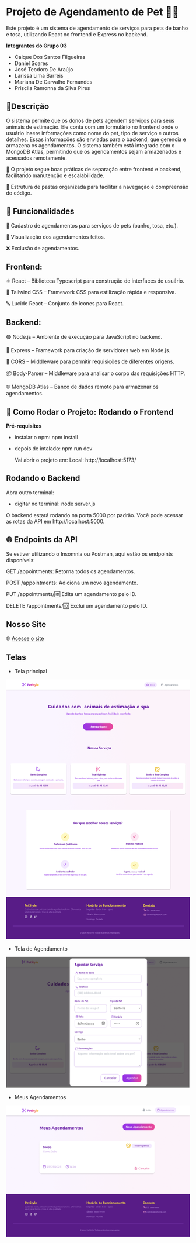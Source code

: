 # Projeto de Agendamento de Pet 🐶🐱

Este projeto é um sistema de agendamento de serviços para pets de banho e tosa, utilizando React no frontend e Express no backend.

**Integrantes do Grupo 03**
- Caique Dos Santos Filgueiras
- Daniel Soares
- José Teodoro De Araújo
- Larissa Lima Barreis
- Mariana De Carvalho Fernandes
- Priscila Ramonna da Silva Pires


## 📌Descrição

O sistema permite que os donos de pets agendem serviços para seus animais de estimação. Ele conta com um formulário no frontend onde o usuário insere informações como nome do pet, tipo de serviço e outros detalhes. Essas informações são enviadas para o backend, que gerencia e armazena os agendamentos. O sistema também está integrado com o MongoDB Atlas, permitindo que os agendamentos sejam armazenados e acessados remotamente.

🔐 O projeto segue boas práticas de separação entre frontend e backend, facilitando manutenção e escalabilidade.

📁 Estrutura de pastas organizada para facilitar a navegação e compreensão do código.

## 🚀 Funcionalidades

📅 Cadastro de agendamentos para serviços de pets (banho, tosa, etc.).

👀 Visualização dos agendamentos feitos.

❌ Exclusão de agendamentos.


## Frontend:

⚛️ React – Biblioteca Typescript para construção de interfaces de usuário.

🎨 Tailwind CSS – Framework CSS para estilização rápida e responsiva.

🔤 Lucide React – Conjunto de ícones para React.

## Backend:

🟢 Node.js – Ambiente de execução para JavaScript no backend.

🚀 Express – Framework para criação de servidores web em Node.js.

🔗 CORS – Middleware para permitir requisições de diferentes origens.

📦 Body-Parser – Middleware para analisar o corpo das requisições HTTP.

🌐 MongoDB Atlas – Banco de dados remoto para armazenar os agendamentos.

## 📌 Como Rodar o Projeto: Rodando o Frontend

**Pré-requisitos**

- instalar o npm:  npm install
- depois de intalado: npm run dev

  Vai abrir o projeto em: Local:   http://localhost:5173/


## Rodando o Backend
Abra outro terminal:

 - digitar no terminal: node server.js
   
O backend estará rodando na porta 5000 por padrão.
Você pode acessar as rotas da API em http://localhost:5000.


## 🌐 Endpoints da API

Se estiver utilizando o Insomnia ou Postman, aqui estão os endpoints disponíveis:

GET /appointments: Retorna todos os agendamentos.

POST /appointments: Adiciona um novo agendamento.

PUT /appointments/:id: Edita um agendamento pelo ID.

DELETE /appointments/:id: Exclui um agendamento pelo ID.

## Nosso Site ##
🌐 [Acesse o site](https://Princyrr.github.io/projeto_pet_pIntegrador)



## Telas ##
* Tela principal 

![Tela Principal](src/img/telaprincipal.png)

* Tela de Agendamento

![Tela de Agendamento](src/img/telaagendamento.png)

* Meus Agendamentos

![Meus Agendamentos](src/img/meusagendamentos.png)


